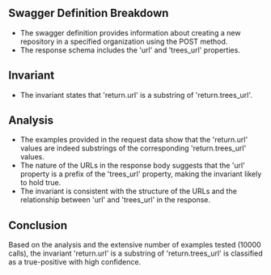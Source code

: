 ## Swagger Definition Breakdown
- The swagger definition provides information about creating a new repository in a specified organization using the POST method.
- The response schema includes the 'url' and 'trees_url' properties.

## Invariant
- The invariant states that 'return.url' is a substring of 'return.trees_url'.

## Analysis
- The examples provided in the request data show that the 'return.url' values are indeed substrings of the corresponding 'return.trees_url' values.
- The nature of the URLs in the response body suggests that the 'url' property is a prefix of the 'trees_url' property, making the invariant likely to hold true.
- The invariant is consistent with the structure of the URLs and the relationship between 'url' and 'trees_url' in the response.

## Conclusion
Based on the analysis and the extensive number of examples tested (10000 calls), the invariant 'return.url' is a substring of 'return.trees_url' is classified as a true-positive with high confidence.
